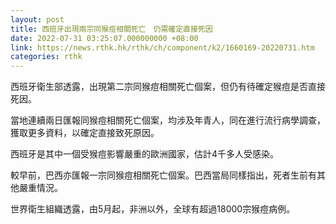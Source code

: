 ```yaml
---
layout: post
title: 西班牙出現兩宗同猴痘相關死亡　仍需確定直接死因
date: 2022-07-31 03:25:07.000000000 +08:00
link: https://news.rthk.hk/rthk/ch/component/k2/1660169-20220731.htm
categories: rthk
---
```


西班牙衛生部透露，出現第二宗同猴痘相關死亡個案，但仍有待確定猴痘是否直接死因。

當地連續兩日匯報同猴痘相關死亡個案，均涉及年青人，同在進行流行病學調查，獲取更多資料，以確定直接致死原因。

西班牙是其中一個受猴痘影響嚴重的歐洲國家，估計4千多人受感染。

較早前，巴西亦匯報一宗同猴痘相關死亡個案。巴西當局同樣指出，死者生前有其他嚴重情況。

世界衛生組織透露，由5月起，非洲以外，全球有超過18000宗猴痘病例。
